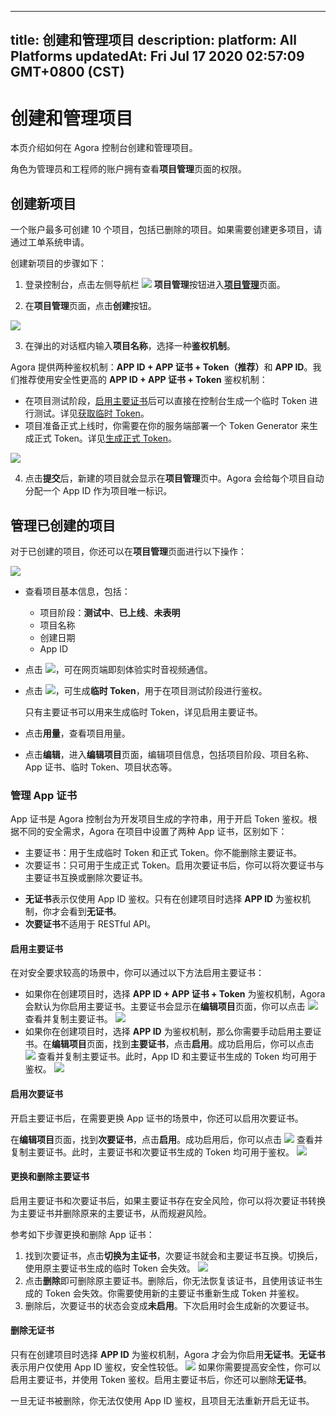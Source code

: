 
---
title: 创建和管理项目
description: 
platform: All Platforms
updatedAt: Fri Jul 17 2020 02:57:09 GMT+0800 (CST)
---
# 创建和管理项目
本页介绍如何在 Agora 控制台创建和管理项目。
<div class="alert info">角色为管理员和工程师的账户拥有查看<b>项目管理</b>页面的权限。</div>


## 创建新项目

<div class="alert info"> 一个账户最多可创建 10 个项目，包括已删除的项目。如果需要创建更多项目，请通过<a href="https://agora-ticket.agora.io/">工单系统</a >申请。</div>

创建新项目的步骤如下：

1. 登录控制台，点击左侧导航栏 ![](https://web-cdn.agora.io/docs-files/1594283671161) **项目管理**按钮进入[**项目管理**](https://dashboard.agora.io/projects)页面。


2. 在**项目管理**页面，点击**创建**按钮。

 ![](https://web-cdn.agora.io/docs-files/1594287028966)

3. 在弹出的对话框内输入**项目名称**，选择一种**鉴权机制**。
<div class="alert info">Agora 提供两种鉴权机制：<b>APP ID + APP 证书 + Token（推荐）</b>和 <b>APP ID</b>。我们推荐使用安全性更高的 <b>APP ID + APP 证书 + Token</b> 鉴权机制：<ul><li>在项目测试阶段，<a href="#primary">启用主要证书</a >后可以直接在控制台生成一个临时 Token 进行测试。详见<a href="https://docs.agora.io/cn/Agora%20Platform/token#get-a-temporary-token">获取临时 Token</a >。</li><li>项目准备正式上线时，你需要在你的服务端部署一个 Token Generator 来生成正式 Token。详见<a href="https://docs.agora.io/cn/Interactive%20Broadcast/token_server_cpp">生成正式 Token</a >。</li></ul></div>
 
  ![](https://web-cdn.agora.io/docs-files/1594283833299)

4. 点击**提交**后，新建的项目就会显示在**项目管理**页中。Agora 会给每个项目自动分配一个 App ID 作为项目唯一标识。

## 管理已创建的项目

对于已创建的项目，你还可以在**项目管理**页面进行以下操作：

![](https://web-cdn.agora.io/docs-files/1594287052269)

- 查看项目基本信息，包括：

  - 项目阶段：**测试中**、**已上线**、**未表明**
  - 项目名称
  - 创建日期
  - App ID

- 点击 ![](https://web-cdn.agora.io/docs-files/1594284750215)，可在网页端即刻体验实时音视频通信。

- 点击 ![](https://web-cdn.agora.io/docs-files/1594284775010)，可生成**临时 Token**，用于在项目测试阶段进行鉴权。

  <div class="alert note">只有主要证书可以用来生成临时 Token，详见<a href="#primary">启用主要证书</a >。</div>

- 点击**用量**，查看项目用量。

- 点击**编辑**，进入**编辑项目**页面，编辑项目信息，包括项目阶段、项目名称、App 证书、临时 Token、项目状态等。

### 管理 App 证书

App 证书是 Agora 控制台为开发项目生成的字符串，用于开启 Token 鉴权。根据不同的安全需求，Agora 在项目中设置了两种 App 证书，区别如下：

- 主要证书：用于生成临时 Token 和正式 Token。你不能删除主要证书。
- 次要证书：只可用于生成正式 Token。启用次要证书后，你可以将次要证书与主要证书互换或删除次要证书。

<div class="alert note"><ul><li> <b>无证书</b>表示仅使用 App ID 鉴权。只有在创建项目时选择 <b>APP ID</b> 为鉴权机制，你才会看到<b>无证书</b>。</li>
	<li><b>次要证书</b>不适用于 RESTful API。</li></ul></div>


#### 启用主要证书<a name="primary"></a>

在对安全要求较高的场景中，你可以通过以下方法启用主要证书：

- 如果你在创建项目时，选择 **APP ID + APP 证书 + Token** 为鉴权机制，Agora 会默认为你启用主要证书。主要证书会显示在**编辑项目**页面，你可以点击 ![](https://web-cdn.agora.io/docs-files/1592468375475) 查看并复制主要证书。
  ![](https://web-cdn.agora.io/docs-files/1594953313427)
- 如果你在创建项目时，选择 **APP ID** 为鉴权机制，那么你需要手动启用主要证书。在**编辑项目**页面，找到**主要证书**，点击**启用**。成功启用后，你可以点击 ![](https://web-cdn.agora.io/docs-files/1592468410982) 查看并复制主要证书。此时，App ID 和主要证书生成的 Token 均可用于鉴权。
 ![](https://web-cdn.agora.io/docs-files/1594953349103)

#### 启用次要证书<a name="secondary"></a>

开启主要证书后，在需要更换 App 证书的场景中，你还可以启用次要证书。

在**编辑项目**页面，找到**次要证书**，点击**启用**。成功启用后，你可以点击 ![](https://web-cdn.agora.io/docs-files/1592468484328) 查看并复制主要证书。此时，主要证书和次要证书生成的 Token 均可用于鉴权。
![](https://web-cdn.agora.io/docs-files/1594953370867)

#### 更换和删除主要证书

启用主要证书和次要证书后，如果主要证书存在安全风险，你可以将次要证书转换为主要证书并删除原来的主要证书，从而规避风险。

参考如下步骤更换和删除 App 证书：

1. 找到次要证书，点击**切换为主证书**，次要证书就会和主要证书互换。切换后，使用原主要证书生成的临时 Token 会失效。
   ![](https://web-cdn.agora.io/docs-files/1594953435240)
2. 点击**删除**即可删除原主要证书。删除后，你无法恢复该证书，且使用该证书生成的 Token 会失效。你需要使用新的主要证书重新生成 Token 并鉴权。
3. 删除后，次要证书的状态会变成**未启用**。下次启用时会生成新的次要证书。

#### 删除无证书

只有在创建项目时选择 **APP ID** 为鉴权机制，Agora 才会为你启用**无证书**。**无证书**表示用户仅使用 App ID 鉴权，安全性较低。
![](https://web-cdn.agora.io/docs-files/1594953452229)
如果你需要提高安全性，你可以启用主要证书，并使用 Token 鉴权。启用主要证书后，你还可以删除**无证书**。
<div class="alert warning">一旦无证书被删除，你无法仅使用 App ID 鉴权，且项目无法重新开启无证书。</div>
 




